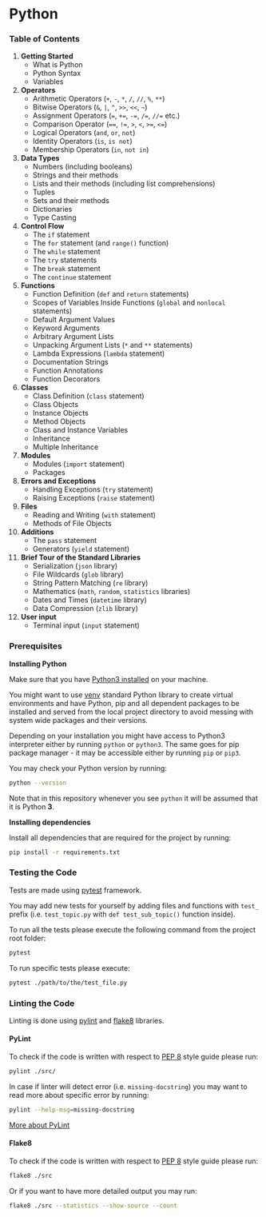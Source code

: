 # Python

### Table of Contents

1. **Getting Started**
   * What is Python
   * Python Syntax
   * Variables
2. **Operators**
   * Arithmetic Operators (`+`, `-`, `*`, `/`, `//`, `%`, `**`)
   * Bitwise Operators (`&`, `|`, `^`, `>>`, `<<`, `~`)
   * Assignment Operators (`=`, `+=`, `-=`, `/=`, `//=` etc.)
   * Comparison Operator (`==`, `!=`, `>`, `<`, `>=`, `<=`)
   * Logical Operators (`and`, `or`, `not`)
   * Identity Operators (`is`, `is not`)
   * Membership Operators (`in`, `not in`)
3. **Data Types**
   * Numbers (including booleans)
   * Strings and their methods
   * Lists and their methods (including list comprehensions)
   * Tuples
   * Sets and their methods
   * Dictionaries
   * Type Casting
4. **Control Flow**
   * The `if` statement
   * The `for` statement (and `range()` function)
   * The `while` statement
   * The `try` statements
   * The `break` statement
   * The `continue` statement
5. **Functions**
   * Function Definition (`def` and `return` statements)
   * Scopes of Variables Inside Functions (`global` and `nonlocal` statements)
   * Default Argument Values
   * Keyword Arguments
   * Arbitrary Argument Lists
   * Unpacking Argument Lists (`*` and `**` statements)
   * Lambda Expressions (`lambda` statement)
   * Documentation Strings
   * Function Annotations
   * Function Decorators
6. **Classes**
   * Class Definition (`class` statement)
   * Class Objects
   * Instance Objects
   * Method Objects
   * Class and Instance Variables
   * Inheritance
   * Multiple Inheritance
7. **Modules**
   * Modules (`import` statement)
   * Packages
8. **Errors and Exceptions**
   * Handling Exceptions (`try` statement)
   * Raising Exceptions (`raise` statement)
9. **Files**
   * Reading and Writing (`with` statement)
   * Methods of File Objects
10. **Additions**
    * The `pass` statement
    * Generators (`yield` statement)
11. **Brief Tour of the Standard Libraries**
    * Serialization (`json` library)
    * File Wildcards (`glob` library)
    * String Pattern Matching (`re` library)
    * Mathematics (`math`, `random`, `statistics` libraries)
    * Dates and Times (`datetime` library)
    * Data Compression (`zlib` library)
12. **User input**
    * Terminal input (`input` statement)

### Prerequisites

**Installing Python**

Make sure that you have [Python3 installed](https://realpython.com/installing-python/) on your machine.

You might want to use [venv](https://docs.python.org/3/library/venv.html) standard Python library to create virtual environments and have Python, pip and all dependent packages to be installed and served from the local project directory to avoid messing with system wide packages and their versions.

Depending on your installation you might have access to Python3 interpreter either by running `python` or `python3`. The same goes for pip package manager - it may be accessible either by running `pip` or `pip3`.

You may check your Python version by running:

```bash
python --version
```

Note that in this repository whenever you see `python` it will be assumed that it is Python **3**.

**Installing dependencies**

Install all dependencies that are required for the project by running:

```bash
pip install -r requirements.txt
```

### Testing the Code

Tests are made using [pytest](https://docs.pytest.org/en/latest/) framework.

You may add new tests for yourself by adding files and functions with `test_` prefix (i.e. `test_topic.py` with `def test_sub_topic()` function inside).

To run all the tests please execute the following command from the project root folder:

```bash
pytest
```

To run specific tests please execute:

```bash
pytest ./path/to/the/test_file.py
```

### Linting the Code

Linting is done using [pylint](http://pylint.pycqa.org) and [flake8](http://flake8.pycqa.org/en/latest/) libraries.

#### PyLint

To check if the code is written with respect to [PEP 8](https://www.python.org/dev/peps/pep-0008/) style guide please run:

```bash
pylint ./src/
```

In case if linter will detect error (i.e. `missing-docstring`) you may want to read more about specific error by running:

```bash
pylint --help-msg=missing-docstring
```

[More about PyLint](http://pylint.pycqa.org)

#### Flake8

To check if the code is written with respect to [PEP 8](https://www.python.org/dev/peps/pep-0008/) style guide please run:

```bash
flake8 ./src
```

Or if you want to have more detailed output you may run:

```bash
flake8 ./src --statistics --show-source --count
```
